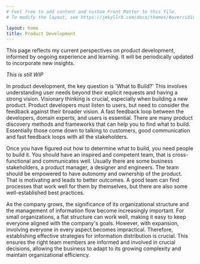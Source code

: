 ```yaml
---
# Feel free to add content and custom Front Matter to this file.
# To modify the layout, see https://jekyllrb.com/docs/themes/#overriding-theme-defaults

layout: home
title: Product Development
---
```


This page reflects my current perspectives on product development, informed by ongoing experience and learning. It will be periodically updated to incorporate new insights.

_This is still WIP_


In product development, the key question is 'What to Build?' This involves understanding user needs beyond their explicit requests and having a strong vision. Visionary thinking is crucial, especially when building a new product. Product developers must listen to users, but need to consider the feedback against their broader vision. A fast feedback loop between the developers, domain experts, and users is essential. There are many product discovery methods and frameworks that can help you to find what to build. Essentially those come down to talking to customers, good communication and fast feedback loops with all the stakeholders.

Once you have figured out how to determine what to build, you need people to build it. You should have an inspired and competent team, that is cross-functional and communicates well. Usually there are some business stakeholders, a product manager, a designer and engineers. The team should be empowered to have autonomy and ownership of the product. That is motivating and leads to better outcomes. A good team can find processes that work well for them by themselves, but there are also some well-established best practices.

As the company grows, the significance of its organizational structure and the management of information flow become increasingly important. For small organizations, a flat structure can work well, making it easy to keep everyone aligned with the company's goals. However, with expansion, involving everyone in every aspect becomes impractical. Therefore, establishing effective strategies for information distribution is crucial. This ensures the right team members are informed and involved in crucial decisions, allowing the business to adapt to its growing complexity and maintain organizational efficiency.
